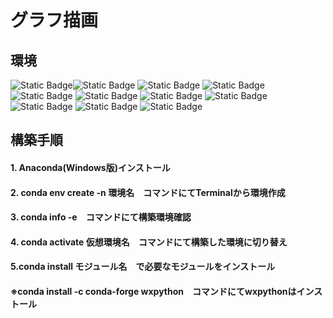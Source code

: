 # グラフ描画
## 環境  
<img alt="Static Badge" src="https://img.shields.io/badge/-%20?style=plastic&logo=Windows10&logoColor=%230078D6&label=Windows10&labelColor=%23000000&color=000000"><img alt="Static Badge" src="https://img.shields.io/badge/-Visual%20Studio%20Code?style=plastic&logo=Visual%20Studio%20Code&logoColor=%23007ACC&label=Visual%20Studio%20Code&labelColor=000000&color=000000"> <img alt="Static Badge" src="https://img.shields.io/badge/-Anaconda?style=plastic&logo=anaconda&logoColor=%2344A833&label=anaconda&labelColor=000000&color=000000"> <img alt="Static Badge" src="https://img.shields.io/badge/-Python?style=plastic&logo=Python&logoColor=%233776AB&label=Python&labelColor=000000&color=000000"> <img alt="Static Badge" src="https://img.shields.io/badge/-Python?style=plastic&logo=pandas&logoColor=%233776AB&label=Pandas&labelColor=000000&color=000000"> <img alt="Static Badge" src="https://img.shields.io/badge/-Matplotlib?style=plastic&logo=Matplotlib&label=Matplotlib&labelColor=000000&color=%23150458">
<img alt="Static Badge" src="https://img.shields.io/badge/-NumPy?style=plastic&logo=NumPy&logoColor=%23013243&label=NumPy&labelColor=c1c1c1&color=c1c1c1"> <img alt="Static Badge" src="https://img.shields.io/badge/-Sympy%09?style=plastic&logo=sympy&logoColor=%233B5526&label=sympy&labelColor=c1c1c1&color=c1c1c1"> <img alt="Static Badge" src="https://img.shields.io/badge/-Seaborn?style=plastic&logo=Seaborn&logoColor=%23013243&label=Seaborn&labelColor=c1c1c1&color=c1c1c1"> <img alt="Static Badge" src="https://img.shields.io/badge/-wxPython?style=plastic&logo=-wxPython&logoColor=%2344A833&label=wxPython&labelColor=c1c1c1&color=c1c1c1"> <img alt="Static Badge" src="https://img.shields.io/badge/-basemap?style=plastic&logo=basemap&logoColor=%2344A833&label=basemap&labelColor=c1c1c1&color=c1c1c1">

## 構築手順  
#### 1. Anaconda(Windows版)インストール  
#### 2. conda env create -n 環境名　コマンドにてTerminalから環境作成  
#### 3. conda info -e　コマンドにて構築環境確認  
#### 4. conda activate 仮想環境名　コマンドにて構築した環境に切り替え  
#### 5.conda install モジュール名　で必要なモジュールをインストール
#### ※conda install -c conda-forge wxpython　コマンドにてwxpythonはインストール
